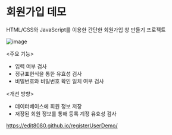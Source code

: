 # 회원가입 데모

HTML/CSS와 JavaScript를 이용한 간단한 회원가입 창 만들기 프로젝트

![image](https://user-images.githubusercontent.com/30149272/105858258-73a6b780-602e-11eb-910f-b0d09dae35a2.png)

<주요 기능>
- 입력 여부 검사
- 정규표현식을 통한 유효성 검사
- 비밀번호와 비밀번호 확인 일치 여부 검사

<개선 방향>
- 데이터베이스에 회원 정보 저장
- 저장된 회원 정보를 통해 등록 계정 유효성 검사

https://edit8080.github.io/registerUserDemo/
